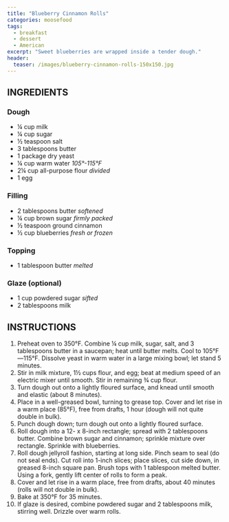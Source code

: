 ```yaml
---
title: "Blueberry Cinnamon Rolls"
categories: moosefood
tags: 
  - breakfast
  - dessert
  - American
excerpt: "Sweet blueberries are wrapped inside a tender dough."
header:
  teaser: /images/blueberry-cinnamon-rolls-150x150.jpg
---
```


## INGREDIENTS

### Dough
* ¼ cup milk
* ¼ cup sugar
* ½ teaspoon salt
* 3 tablespoons butter
* 1 package dry yeast
* ¼ cup warm water *105°-115°F*
* 2¼ cup all-purpose flour *divided*
* 1 egg

### Filling
* 2 tablespoons butter *softened*
* ¼ cup brown sugar *firmly packed*
* ½ teaspoon ground cinnamon
* ½ cup blueberries *fresh or frozen*

### Topping
* 1 tablespoon butter *melted*

### Glaze (optional)
* 1 cup powdered sugar *sifted*
* 2 tablespoons milk


## INSTRUCTIONS
1. Preheat oven to 350°F. Combine ¼ cup milk, sugar, salt, and 3 tablespoons butter in a saucepan; heat until butter melts. Cool to 105°F—115°F. Dissolve yeast in warm water in a large mixing bowl; let stand 5 minutes.
2. Stir in milk mixture, 1½ cups flour, and egg; beat at medium speed of an electric mixer until smooth. Stir in remaining ¾ cup flour.
3. Turn dough out onto a lightly floured surface, and knead until smooth and elastic (about 8 minutes).
4. Place in a well-greased bowl, turning to grease top. Cover and let rise in a warm place (85°F), free from drafts, 1 hour (dough will not quite double in bulk).
5.  Punch dough down; turn dough out onto a lightly floured surface.
6.  Roll dough into a 12- x 8-inch rectangle; spread with 2 tablespoons butter. Combine brown sugar and cinnamon; sprinkle mixture over rectangle. Sprinkle with blueberries.
7. Roll dough jellyroll fashion, starting at long side. Pinch seam to seal (do not seal ends). Cut roll into 1-inch slices; place slices, cut side down, in greased 8-inch square pan. Brush tops with 1 tablespoon melted butter. Using a fork, gently lift center of rolls to form a peak.
9. Cover and let rise in a warm place, free from drafts, about 40 minutes (rolls will not double in bulk).
10. Bake at 350°F for 35 minutes.
11. If glaze is desired, combine powdered sugar and 2 tablespoons milk, stirring well. Drizzle over warm rolls.